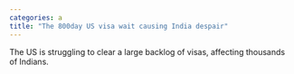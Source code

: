 ```yaml
---
categories: a
title: "The 800day US visa wait causing India despair"
---
```

The US is struggling to clear a large backlog of visas, affecting thousands of Indians.